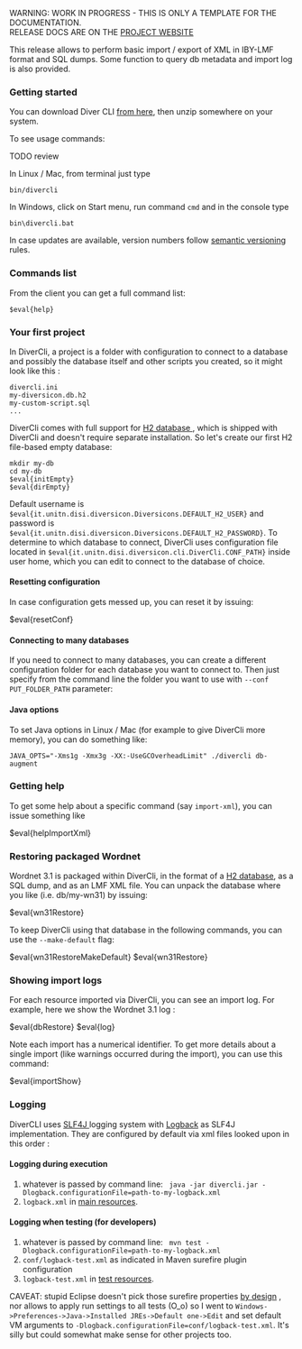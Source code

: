 <p class="josman-to-strip">
WARNING: WORK IN PROGRESS - THIS IS ONLY A TEMPLATE FOR THE DOCUMENTATION. <br/>
RELEASE DOCS ARE ON THE <a href="http://davidleoni.github.io/diversicon/" target="_blank">PROJECT WEBSITE</a>
</p>

This release allows to perform basic import / export of XML in IBY-LMF format and SQL dumps. Some function to query db metadata and import log is also provided.

### Getting started

You can download Diver CLI <a href="../releases/download/divercli-#{version}/divercli-#{version}.zip" target="_blank"> from here</a>, then unzip somewhere on your system.

To see usage commands:

TODO review

In Linux / Mac, from terminal just type

```
bin/divercli
```

In Windows, click on Start menu, run command `cmd` and in the console type

```
bin\divercli.bat
```

In case updates are available, version numbers follow <a href="http://semver.org/" target="_blank">semantic versioning</a> rules.


### Commands list

From the client you can get a full command list:

```
$eval{help}
```

### Your first project

In DiverCli, a project is a folder with configuration to connect to a database and possibly the database itself and other scripts you created, so it might look like this :

```
divercli.ini
my-diversicon.db.h2
my-custom-script.sql
...
``` 

DiverCli comes with full support for <a href="http://h2database.com" target="_blank"> H2 database </a>, which is shipped with DiverCli and doesn't require separate installation. So let's create our first H2 file-based empty database:

```
mkdir my-db
cd my-db
$eval{initEmpty}
$eval{dirEmpty}
```
   
Default username is `$eval{it.unitn.disi.diversicon.Diversicons.DEFAULT_H2_USER}` and password is `$eval{it.unitn.disi.diversicon.Diversicons.DEFAULT_H2_PASSWORD}`. To determine to which database to connect, DiverCli uses configuration file located in `$eval{it.unitn.disi.diversicon.cli.DiverCli.CONF_PATH}` inside user home, which you can edit to connect to the database of choice. 


#### Resetting configuration

In case configuration gets messed up, you can reset it by issuing:

$eval{resetConf}

#### Connecting to many databases

If you need to connect to many databases, you can create a different configuration folder for each database you want to connect to. Then just specify from the command line the folder you want to use with `--conf PUT_FOLDER_PATH` parameter:


#### Java options

To set Java options  in Linux / Mac (for example to give DiverCli more memory), you can do something like:
```
JAVA_OPTS="-Xms1g -Xmx3g -XX:-UseGCOverheadLimit" ./divercli db-augment
```

  
### Getting help

To get some help about a specific command (say `import-xml`), you can issue something like 
    
$eval{helpImportXml}    
              
### Restoring packaged Wordnet

Wordnet 3.1 is packaged within DiverCli, in the format of a <a href="http://www.h2database.com" target="_blank">H2 database</a>, as a SQL dump, and as an LMF XML file. You can unpack the database where you like (i.e. db/my-wn31) by issuing:

$eval{wn31Restore}

To keep DiverCli using that database in the following commands, you can use the `--make-default` flag:

$eval{wn31RestoreMakeDefault}
$eval{wn31Restore}

              
### Showing import logs

For each resource imported via DiverCli, you can see an import log. For example, here we show the Wordnet 3.1 log :
 
$eval{dbRestore}
$eval{log}

Note each import has a numerical identifier. To get more details about a single import (like warnings occurred during the import), you can use this command:

$eval{importShow}


### Logging

DiverCLI uses <a href="http://www.slf4j.org" target="_blank">SLF4J </a> logging system with <a href="http://logback.qos.ch/" target="_blank"> Logback</a> as SLF4J implementation. They are configured by default via xml files looked upon in this order :

#### Logging during execution

1. whatever is passed by command line: ` java -jar divercli.jar -Dlogback.configurationFile=path-to-my-logback.xml` 
2. `logback.xml` in [main resources](src/main/resources/logback.xml). 

#### Logging when testing (for developers)

1. whatever is passed by command line: ` mvn test -Dlogback.configurationFile=path-to-my-logback.xml`
2. `conf/logback-test.xml` as indicated in Maven surefire plugin configuration 
3. `logback-test.xml` in [test resources](src/test/resources/logback-test.xml). 

CAVEAT: stupid Eclipse doesn't pick those surefire properties [by design](https://bugs.eclipse.org/bugs/show_bug.cgi?id=388683) , nor allows to apply run settings to all tests (O_o) so I went to `Windows->Preferences->Java->Installed JREs->Default one->Edit` and set default VM arguments to `-Dlogback.configurationFile=conf/logback-test.xml`. It's silly but could somewhat make sense for other projects too. 
 